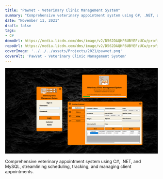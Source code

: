```yaml
---
title: "PawVet - Veterinary Clinic Management System"
summary: "Comprehensive veterinary appointment system using C#, .NET, and MySQL, streamlining scheduling, tracking, and managing client appointments.."
date: "November 11, 2021"
draft: false
tags:
- C#
demoUrl: https://media.licdn.com/dms/image/v2/D562DAQHF6UBYEFzUCw/profile-treasury-image-shrink_800_800/profile-treasury-image-shrink_800_800/0/1716440162212?e=1727168400&v=beta&t=kI42fNh4yyfMha2-_sVM3Z9Cqm5AJpe48E6j9UzeUmQ
repoUrl: https://media.licdn.com/dms/image/v2/D562DAQHF6UBYEFzUCw/profile-treasury-image-shrink_800_800/profile-treasury-image-shrink_800_800/0/1716440162212?e=1727168400&v=beta&t=kI42fNh4yyfMha2-_sVM3Z9Cqm5AJpe48E6j9UzeUmQ
coverImage: '../../../assets/Projects/2021/pawvet.png'
coverAlt: 'PawVet - Veterinary Clinic Management System'
---
```


![coverImage](../../../assets/Projects/2021/pawvet.png)

Comprehensive veterinary appointment system using C#, .NET, and MySQL, streamlining scheduling, tracking, and managing client appointments.
